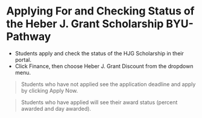 # Applying For and Checking Status of the Heber J. Grant Scholarship BYU-Pathway

- Students apply and check the status of the HJG Scholarship in their portal.
- Click Finance, then choose Heber J. Grant Discount from the dropdown menu.

> Students who have not applied see the application deadline and apply by clicking Apply Now.

> Students who have applied will see their award status (percent awarded and day awarded).

